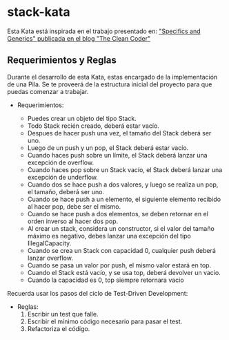 
# stack-kata

Esta Kata está inspirada en el trabajo presentado en:
 ["Specifics and Generics" publicada en el blog "The Clean Coder"]( http://thecleancoder.blogspot.com/2010/11/craftsman-63-specifics-and-generics.html )

## Requerimientos y Reglas 

Durante el desarrollo de esta Kata, estas encargado de la implementación de una Pila. Se te proveerá de la estructura inicial del proyecto para que puedas comenzar a trabajar. 

* Requerimientos:

	* Puedes crear un objeto del tipo Stack.
	* Todo Stack recién creado, deberá estar vacío.
	* Despues de hacer push una vez, el tamaño del Stack deberá ser uno.
	* Luego de un push y un pop, el Stack deberá estar vacío. 
	* Cuando haces push sobre un límite, el Stack deberá lanzar una excepción de overflow. 
	* Cuando haces pop sobre un Stack vacío, el Stack deberá lanzar una excepción de underflow.
	* Cuando dos se hace push a dos valores, y luego se realiza un pop, el tamaño, deberá ser uno.
	* Cuando se hace push a un elemento, el siguiente elemento recibido al hacer pop, debe ser el mismo.
	* Cuando se hace push a dos elementos, se deben retornar en el orden inverso al hacer dos pop.
	* Al crear un stack, considera un constructor, si el valor del tamaño máximo es negativo, debes lanzar una excepción del tipo IllegalCapacity.
	* Cuando se crea un Stack con capacidad 0, cualquier push deberá lanzar overflow.
	* Cuando se pasa un valor por push, el mismo valor estará en top.
	* Cuando el Stack está vacío, y se usa top, deberá devolver un vacio.
	* Cuando la capacidad es 0, top siempre retornara vacio

Recuerda usar los pasos del ciclo de Test-Driven Development:
 
* Reglas: 
    1. Escribir un test que falle.
    1. Escribir el mínimo código necesario para pasar el test.
    1. Refactoriza el código.

